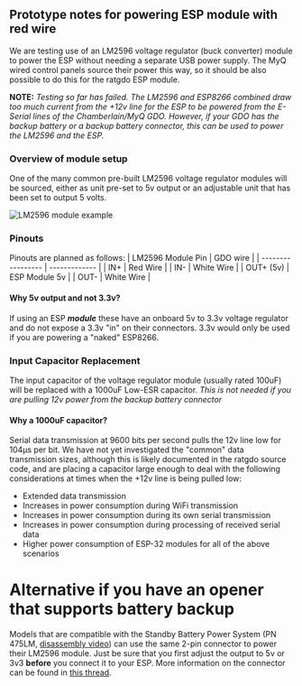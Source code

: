 ## Prototype notes for powering ESP module with red wire
We are testing use of an LM2596 voltage regulator (buck converter) module to power the ESP without needing a separate USB power supply.  The MyQ wired control panels source their power this way, so it should be also possible to do this for the ratgdo ESP module.

**NOTE:** *Testing so far has failed.  The LM2596 and ESP8266 combined draw too much current from the +12v line for the ESP to be powered from the E-Serial lines of the Chamberlain/MyQ GDO.  However, if your GDO has the backup battery or a backup battery connector, this can be used to power the LM2596 and the ESP.*

### Overview of module setup
One of the many common pre-built LM2596 voltage regulator modules will be sourced, either as unit pre-set to 5v output or an adjustable unit that has been set to output 5 volts.

![LM2596 module example](https://github.com/Kaldek/rat-ratgdo/blob/main/images/LM2596%20module.jpg)

### Pinouts

Pinouts are planned as follows:
| LM2596 Module Pin | GDO wire      |
| ----------------- | ------------- |
| IN+               | Red Wire      |
| IN-               | White Wire    |
| OUT+  (5v)        | ESP Module 5v |
| OUT-              | White Wire   |

#### Why 5v output and not 3.3v?
If using an ESP ***module*** these have an onboard 5v to 3.3v voltage regulator and do not expose a 3.3v "in" on their connectors.  3.3v would only be used if you are powering a "naked" ESP8266.

### Input Capacitor Replacement
The input capacitor of the voltage regulator module (usually rated 100uF) will be replaced with a 1000uF Low-ESR capacitor.
*This is not needed if you are pulling 12v power from the backup battery connector*

#### Why a 1000uF capacitor?
Serial data transmission at 9600 bits per second pulls the 12v line low for 104µs per bit.  We have not yet investigated the "common" data transmission sizes, although this is likely documented in the ratgdo source code, and are placing a capacitor large enough to deal with the following considerations at times when the +12v line is being pulled low:
- Extended data transmission
- Increases in power consumption during WiFi transmission
- Increases in power consumption during its own serial transmission
- Increases in power consumption during processing of received serial data
- Higher power consumption of ESP-32 modules for all of the above scenarios


# Alternative if you have an opener that supports battery backup
Models that are compatible with the Standby Battery Power System (PN 475LM, [disassembly video](https://www.youtube.com/watch?v=qWsHb-kiO6w)) can use the same 2-pin connector to power their LM2596 module.  Just be sure that you first adjust the output to 5v or 3v3 **before** you connect it to your ESP.  More information on the connector can be found in [this thread](https://www.garagejournal.com/forum/threads/battery-backuo-connector-for-liftmaster-8500-garage-door-opener.514321/).  
